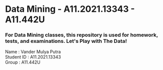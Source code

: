 # Data Mining - A11.2021.13343 - A11.442U
<h3><b>For Data Mining classes, this repository is used for homework, tests, and examinations. Let's Play with The Data!</b></h3>

Name : Vander Mulya Putra <br>
Student ID : A11.2021.13343 <br>
Group : A11.442U
